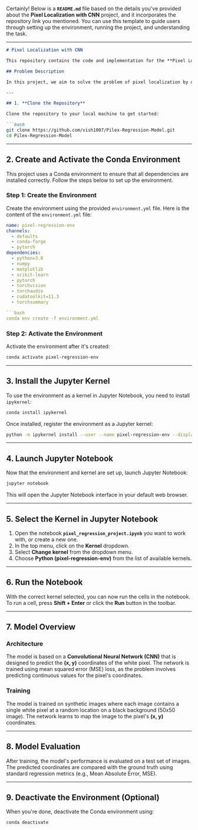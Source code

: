 Certainly! Below is a **`README.md`** file based on the details you've provided about the **Pixel Localization with CNN** project, and it incorporates the repository link you mentioned. You can use this template to guide users through setting up the environment, running the project, and understanding the task.

---

```markdown
# Pixel Localization with CNN

This repository contains the code and implementation for the **Pixel Localization** task using a Convolutional Neural Network (CNN). The goal of this project is to build a model that predicts the exact **(x, y)** coordinates of a white pixel (value 255) placed on a black **50x50** image. This is a regression problem where the CNN learns to infer the spatial position of a visual cue.

## Problem Description

In this project, we aim to solve the problem of pixel localization by developing a CNN-based model. Given a black image of size **50x50**, with a single white pixel (value 255), the model predicts the coordinates **(x, y)** of this white pixel. The task involves training the model to understand the spatial distribution and map the image to its corresponding pixel coordinates.

---

## 1. **Clone the Repository**

Clone the repository to your local machine to get started:

```bash
git clone https://github.com/vish1007/Pilex-Regression-Model.git
cd Pilex-Regression-Model
```

---

## 2. **Create and Activate the Conda Environment**

This project uses a Conda environment to ensure that all dependencies are installed correctly. Follow the steps below to set up the environment.

### Step 1: **Create the Environment**

Create the environment using the provided `environment.yml` file. Here is the content of the `environment.yml` file:

```yaml
name: pixel-regression-env
channels:
  - defaults
  - conda-forge
  - pytorch
dependencies:
  - python=3.8
  - numpy
  - matplotlib
  - scikit-learn
  - pytorch
  - torchvision
  - torchaudio
  - cudatoolkit=11.3
  - torchsummary

```bash
conda env create -f environment.yml
```

### Step 2: **Activate the Environment**

Activate the environment after it's created:

```bash
conda activate pixel-regression-env
```

---

## 3. **Install the Jupyter Kernel**

To use the environment as a kernel in Jupyter Notebook, you need to install `ipykernel`:

```bash
conda install ipykernel
```

Once installed, register the environment as a Jupyter kernel:

```bash
python -m ipykernel install --user --name pixel-regression-env --display-name "Python (pixel-regression-env)"
```

---

## 4. **Launch Jupyter Notebook**

Now that the environment and kernel are set up, launch Jupyter Notebook:

```bash
jupyter notebook
```

This will open the Jupyter Notebook interface in your default web browser.

---

## 5. **Select the Kernel in Jupyter Notebook**

1. Open the notebook **`pixel_regression_project.ipynb`** you want to work with, or create a new one.
2. In the top menu, click on the **Kernel** dropdown.
3. Select **Change kernel** from the dropdown menu.
4. Choose **Python (pixel-regression-env)** from the list of available kernels.


---

## 6. **Run the Notebook**

With the correct kernel selected, you can now run the cells in the notebook. To run a cell, press **Shift + Enter** or click the **Run** button in the toolbar.

---

## 7. **Model Overview**

### Architecture

The model is based on a **Convolutional Neural Network (CNN)** that is designed to predict the **(x, y)** coordinates of the white pixel. The network is trained using mean squared error (MSE) loss, as the problem involves predicting continuous values for the pixel's coordinates.

### Training

The model is trained on synthetic images where each image contains a single white pixel at a random location on a black background (50x50 image). The network learns to map the image to the pixel's **(x, y)** coordinates.

---

## 8. **Model Evaluation**

After training, the model's performance is evaluated on a test set of images. The predicted coordinates are compared with the ground truth using standard regression metrics (e.g., Mean Absolute Error, MSE).

---

## 9. **Deactivate the Environment (Optional)**

When you're done, deactivate the Conda environment using:

```bash
conda deactivate
```
